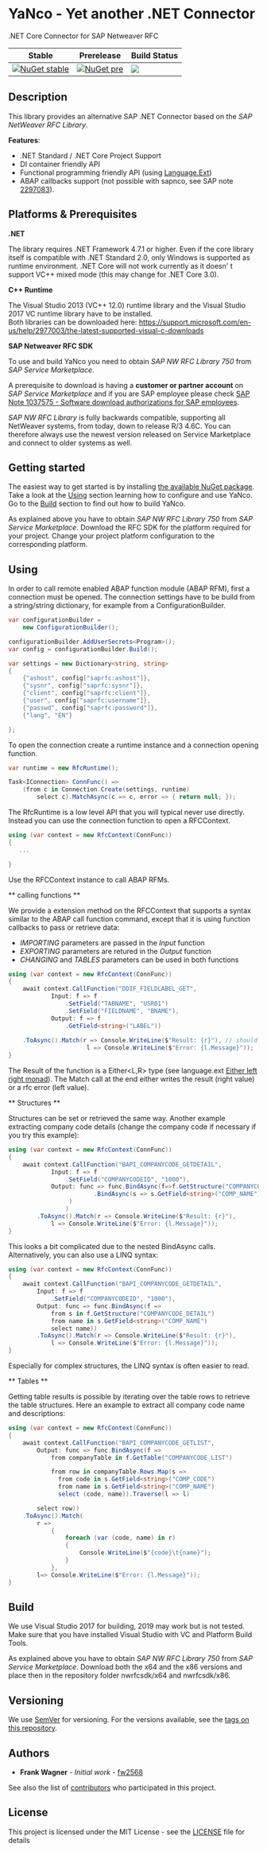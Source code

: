 # YaNco - Yet another .NET Connector
.NET Core Connector for SAP Netweaver RFC

Stable                     |  Prerelease               |  Build Status
---------------------------|---------------------------|---------------------------
[![NuGet stable](https://img.shields.io/nuget/v/Dbosoft.YaNco.svg?style=flat-square)](https://www.nuget.org/packages/Dbosoft.YaNco) | [![NuGet pre](https://img.shields.io/nuget/vpre/Dbosoft.YaNco.svg?style=flat-square)](https://www.nuget.org/packages/Dbosoft.YaNco) | ![](https://contiva.visualstudio.com/Internal/_apis/build/status/dbosoft.YaNco?branchName=master)

## Description

This library provides an alternative SAP .NET Connector based on the _SAP NetWeaver RFC Library_.

**Features**:
- .NET Standard / .NET Core Project Support
- DI container friendly API
- Functional programming friendly API (using [Language.Ext](https://github.com/louthy/language-ext))
- ABAP callbacks support (not possible with sapnco, see SAP note [2297083](https://launchpad.support.sap.com/#/notes/2297083)). 


## Platforms & Prerequisites

**.NET**

The library requires .NET Framework 4.7.1 or higher.
Even if the core library itself is compatible with .NET Standard 2.0, only Windows is supported as runtime environment. 
.NET Core will not work currently as it doesn' t support VC++ mixed mode (this may change for .NET Core 3.0).

**C++ Runtime**

The Visual Studio 2013 (VC++ 12.0) runtime library and the Visual Studio 2017 VC runtime library have to be installed.  
Both libraries can be downloaded here: https://support.microsoft.com/en-us/help/2977003/the-latest-supported-visual-c-downloads

**SAP Netweaver RFC SDK**

To use and build YaNco you need to obtain _SAP NW RFC Library 750_ from _SAP Service Marketplace_.

A prerequisite to download is having a **customer or partner account** on _SAP Service Marketplace_ and if you
are SAP employee please check [SAP Note 1037575 - Software download authorizations for SAP employees](https://launchpad.support.sap.com/#/notes/1037575).

_SAP NW RFC Library_ is fully backwards compatible, supporting all NetWeaver systems, from today, down to release R/3 4.6C.
You can therefore always use the newest version released on Service Marketplace and connect to older systems as well.

## Getting started

The easiest way to get started is by installing [the available NuGet package](https://www.nuget.org/packages/Dbosoft.YaNco). Take a look at the [Using](#using) section learning how to configure and use YaNco. Go to the [Build](#build) section to find out how to build YaNco. 

As explained above you have to obtain _SAP NW RFC Library 750_ from _SAP Service Marketplace_. Download the RFC SDK for the platform required for your project. Change your project platform configuration to the corresponding platform. 

## Using

In order to call remote enabled ABAP function module (ABAP RFM), first a connection must be opened.
The connection settings have to be build from a string/string dictionary, for example from a ConfigurationBuilder.

```csharp
var configurationBuilder =
    new ConfigurationBuilder();

configurationBuilder.AddUserSecrets<Program>();
var config = configurationBuilder.Build();

var settings = new Dictionary<string, string>
{
    {"ashost", config["saprfc:ashost"]},
    {"sysnr", config["saprfc:sysnr"]},
    {"client", config["saprfc:client"]},
    {"user", config["saprfc:username"]},
    {"passwd", config["saprfc:password"]},
    {"lang", "EN"}

};
```

To open the connection create a runtime instance and a connection opening function.

```csharp
var runtime = new RfcRuntime();

Task<IConnection> ConnFunc() =>
    (from c in Connection.Create(settings, runtime)
        select c).MatchAsync(c => c, error => { return null; });
```

The RfcRuntime is a low level API that you will typical never use directly. Instead you can use the connection function to open a RFCContext. 

```csharp
using (var context = new RfcContext(ConnFunc))
{
   ...

}
  ```

Use the RFCContext instance to call ABAP RFMs. 

** calling functions **

We provide a extension method on the RFCContext that supports a syntax similar to the ABAP call function command, except that it is using function callbacks to pass or retrieve data: 

- *IMPORTING* parameters are passed in the *Input* function
- *EXPORTING* parameters are retured in the *Output* function
- *CHANGING* and *TABLES* parameters can be used in both functions 

```csharp
using (var context = new RfcContext(ConnFunc))
{
    await context.CallFunction("DDIF_FIELDLABEL_GET",
            Input: f => f
                .SetField("TABNAME", "USR01")
                .SetField("FIELDNAME", "BNAME"),
            Output: f => f
                .GetField<string>("LABEL"))
    
    .ToAsync().Match(r => Console.WriteLine($"Result: {r}"), // should return: User Name
                      l => Console.WriteLine($"Error: {l.Message}"));
}
  ```
The Result of the function is a Either<L,R> type (see language.ext [Either left right monad](https://louthy.github.io/language-ext/LanguageExt.Core/LanguageExt/Either_L_R.htm)). The Match call at the end either writes the result (right value) or a rfc error (left value). 

** Structures **

Structures can be set or retrieved the same way. Another example extracting company code details (change the company code if necessary if you try this example):

```csharp
using (var context = new RfcContext(ConnFunc))
{
    await context.CallFunction("BAPI_COMPANYCODE_GETDETAIL",
            Input: f => f
                .SetField("COMPANYCODEID", "1000"),
            Output: func => func.BindAsync(f=>f.GetStructure("COMPANYCODE_DETAIL"))
                        .BindAsync(s => s.GetField<string>("COMP_NAME")
                 )
                )
        .ToAsync().Match(r => Console.WriteLine($"Result: {r}"),
            l => Console.WriteLine($"Error: {l.Message}"));
}
  ```

This looks a bit complicated due to the nested BindAsync calls. Alternatively, you can also use a LINQ syntax:

```csharp
using (var context = new RfcContext(ConnFunc))
{
    await context.CallFunction("BAPI_COMPANYCODE_GETDETAIL",
        Input: f => f
            .SetField("COMPANYCODEID", "1000"),
        Output: func => func.BindAsync(f => 
            from s in f.GetStructure("COMPANYCODE_DETAIL")
            from name in s.GetField<string>("COMP_NAME")
            select name))
        .ToAsync().Match(r => Console.WriteLine($"Result: {r}"),
            l => Console.WriteLine($"Error: {l.Message}"));
}
  ```
Especially for complex structures, the LINQ syntax is often easier to read.

** Tables **

Getting table results is possible by iterating over the table rows to retrieve the table structures. Here an example to extract all company code name and descriptions:

```csharp
using (var context = new RfcContext(ConnFunc))
{
    await context.CallFunction("BAPI_COMPANYCODE_GETLIST",
        Output: func => func.BindAsync(f =>
            from companyTable in f.GetTable("COMPANYCODE_LIST")

            from row in companyTable.Rows.Map(s =>
              from code in s.GetField<string>("COMP_CODE")
              from name in s.GetField<string>("COMP_NAME")
              select (code, name)).Traverse(l => l)

        select row))
    .ToAsync().Match(
        r =>
            {
                foreach (var (code, name) in r)
                {
                    Console.WriteLine($"{code}\t{name}");
                }
            },
        l=> Console.WriteLine($"Error: {l.Message}"));
}
  ```


## Build

We use Visual Studio 2017 for building, 2019 may work but is not tested. 
Make sure that you have installed Visual Studio with VC and Platform Build Tools.

As explained above you have to obtain _SAP NW RFC Library 750_ from _SAP Service Marketplace_. 
Download both the x64 and the x86 versions and place then in the repository folder nwrfcsdk/x64 and nwrfcsdk/x86.



## Versioning

We use [SemVer](http://semver.org/) for versioning. For the versions available, see the [tags on this repository](https://github.com/dbosoft/YaNco/tags). 

## Authors

* **Frank Wagner** - *Initial work* - [fw2568](https://github.com/fw2568)

See also the list of [contributors](https://github.com/Dbosoft/YaNco/contributors) who participated in this project.


## License

This project is licensed under the MIT License - see the [LICENSE](LICENSE) file for details

